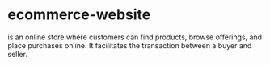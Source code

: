 # ecommerce-website
 is an online store where customers can find products, browse offerings, and place purchases online.
 It facilitates the transaction between a buyer and seller.

